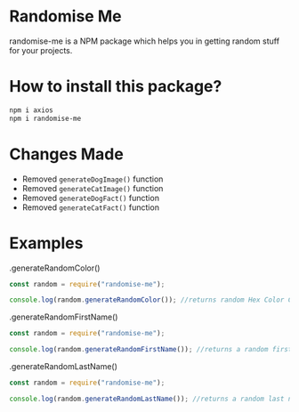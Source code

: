 # Randomise Me

randomise-me is a NPM package which helps you in getting random stuff for your projects.

# How to install this package?

```sh
npm i axios
npm i randomise-me
```

# Changes Made

- Removed `generateDogImage()` function
- Removed `generateCatImage()` function
- Removed `generateDogFact()` function
- Removed `generateCatFact()` function

# Examples

.generateRandomColor()

```js
const random = require("randomise-me");

console.log(random.generateRandomColor()); //returns random Hex Color Code
```

.generateRandomFirstName()

```js
const random = require("randomise-me");

console.log(random.generateRandomFirstName()); //returns a random first name
```

.generateRandomLastName()

```js
const random = require("randomise-me");

console.log(random.generateRandomLastName()); //returns a random last name
```
